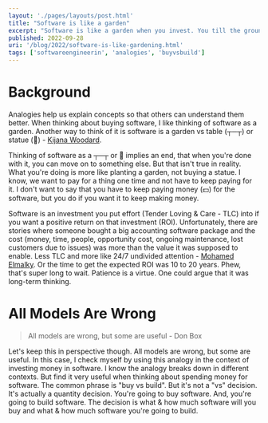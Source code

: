 ```yaml
---
layout: './pages/layouts/post.html'
title: "Software is like a garden"
excerpt: "Software is like a garden when you invest. You till the ground, plant the seeds and maintain it daily by pulling weeds, watering, checking for good and bad insects."
published: 2022-09-28
uri: '/blog/2022/software-is-like-gardening.html'
tags: ['softwareengineerin', 'analogies', 'buyvsbuild']
---
```

# Background

Analogies help us explain concepts so that others can understand them better. When thinking about buying software, I like thinking of software as a garden. Another way to think of it is software is a garden vs table (┬─┬) or statue (🗿) - [Kijana Woodard](https://www.linkedin.com/in/kijanawoodard/).

Thinking of software as a ┬─┬ or 🗿 implies an end, that when you're done with it, you can move on to something else. But that isn't true in reality. What you're doing is more like planting a garden, not buying a statue. I know, we want to pay for a thing one time and not have to keep paying for it. I don't want to say that you have to keep paying money (💵) for the software, but you do if you want it to keep making money.

Software is an investment you put effort (Tender Loving & Care - TLC) into if you want a positive return on that investment (ROI). Unfortunately, there are stories where someone bought a big accounting software package and the cost (money, time, people, opportunity cost, ongoing maintenance, lost customers due to issues) was more than the value it was supposed to enable. Less TLC and more like 24/7 undivided attention - [Mohamed Elmalky](https://www.linkedin.com/in/mohamed-e-b1790723/). Or the time to get the expected ROI was 10 to 20 years. Phew, that's super long to wait. Patience is a virtue. One could argue that it was long-term thinking.

# All Models Are Wrong

> All models are wrong, but some are useful - Don Box

Let's keep this in perspective though. All models are wrong, but some are useful. In this case, I check myself by using this analogy in the context of investing money in software. I know the analogy breaks down in different contexts. But find it very useful when thinking about spending money for software. The common phrase is "buy vs build". But it's not a "vs" decision. It's actually a quantity decision. You're going to buy software. And, you're going to build software. The decision is what & how much software will you buy and what & how much software you're going to build.

